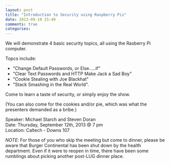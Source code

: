 ```yaml
---
layout: post
title: "Introduction to Security using Raspberry Pis"
date: 2013-09-10 15:49
comments: true
categories: 
---
```



We will demonstrate 4 basic security topics, all using the Rasberry Pi computer.  

Topcs include: 

- "Change Default Passwords, or Else.....if"
- "Clear Text Passwords and HTTP Make Jack a Sad Boy"
- "Cookie Stealing with Joe Blackhat"
- "Stack Smashing in the Real World".  

Come to learn a taste of security, or simply enjoy the show.  

(You can also come for the cookies and/or pie, which was what the presenters demanded as a bribe.)

Speaker: Michael Starch and Steven Doran <br/>
Date: Thursday, September 12th, 2013 @ 7 pm <br/>
Location: Caltech - Downs 107

*NOTE*: For those of you who skip the meeting but come to dinner, please be aware that Burger Continental has been shut down by the health department.  Even if it were to reopen in time, there have been some rumblings about picking another post-LUG dinner place.



